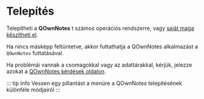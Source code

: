 # Telepítés

Telepítheti a **QOwnNotes** t számos operációs rendszerre, vagy [saját maga készítheti el](building.md).

Ha nincs másképp feltüntetve, akkor futtathatja a QOwnNotes alkalmazást a `QOwnNotes` futtatásával.

Ha problémái vannak a csomagokkal vagy az adattárakkal, kérjük, jelezze azokat a [QOwnNotes kérdések oldalon](https://github.com/pbek/QOwnNotes/issues).

::: tip
Info
Vessen egy pillantást a menüre a QOwnNotes telepítésének különféle módjairól
:::

